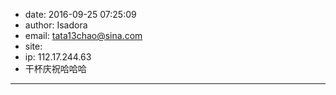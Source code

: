 - date: 2016-09-25 07:25:09
- author: Isadora
- email: tata13chao@sina.com
- site: 
- ip: 112.17.244.63
- 干杯庆祝哈哈哈
- - - - - - - - - - - - - - - -
